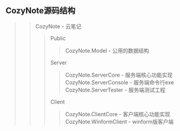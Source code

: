 CozyNote源码结构
--------------------------------
>> CozyNote - 云笔记
>>> Public
>>>> CozyNote.Model - 公用的数据结构  
>>>
>>> Server
>>>> CozyNote.ServerCore - 服务端核心功能实现  
>>>> CozyNote.ServerConsole - 服务端命令行exe  
>>>> CozyNote.ServerTester - 服务端测试工程  
>>>
>>> Client
>>>> CozyNote.ClientCore - 客户端核心功能实现  
>>>> CozyNote.WinformClient - winform版客户端  
>>>